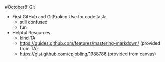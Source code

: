 #October8-Git

* First GitHub and GitKraken Use for code task:     
    * still confused
    * fun
* Helpful Resources
    * kind TA
    * https://guides.github.com/features/mastering-markdown/ (provided from TA)
    * https://gist.github.com/cpjobling/1988786 (provided from canvas)